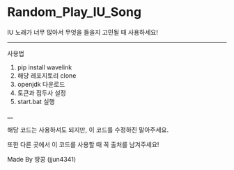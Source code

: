 # Random_Play_IU_Song
IU 노래가 너무 많아서 무엇을 들을지 고민될 때 사용하세요!
___

사용법 

1. pip install wavelink
2. 해당 레포지토리 clone 
3. openjdk 다운로드
4. 토큰과 접두사 설정
5. start.bat 실행

__

해당 코드는 사용하셔도 되지만, 이 코드를 수정하진 말아주세요.

또한 다른 곳에서 이 코드를 사용할 때 꼭 출처를 남겨주세요!

Made By 땅콩 (jjun4341)
